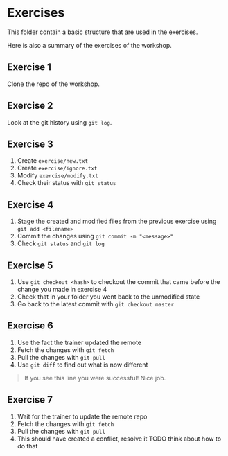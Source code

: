 # Exercises
This folder contain a basic structure that are used in the exercises.

Here is also a summary of the exercises of the workshop.

## Exercise 1
Clone the repo of the workshop.

## Exercise 2
Look at the git history using `git log`.

## Exercise 3
1. Create `exercise/new.txt`
2. Create `exercise/ignore.txt`
3. Modify `exercise/modify.txt`
4. Check their status with `git status`

## Exercise 4
1. Stage the created and modified files from the previous exercise using `git add <filename>`
2. Commit the changes using `git commit -m "<message>"`
3. Check `git status` and `git log`

## Exercise 5
1. Use `git checkout <hash>` to checkout the commit that came before the change you made in exercise 4
2. Check that in your folder you went back to the unmodified state
3. Go back to the latest commit with `git checkout master`

## Exercise 6
1. Use the fact the trainer updated the remote
2. Fetch the changes with `git fetch`
3. Pull the changes with `git pull`
4. Use `git diff` to find out what is now different
> If you see this line you were successful! Nice job.

## Exercise 7
1. Wait for the trainer to update the remote repo
2. Fetch the changes with `git fetch`
3. Pull the changes with `git pull`
4. This should have created a conflict, resolve it TODO think about how to do that